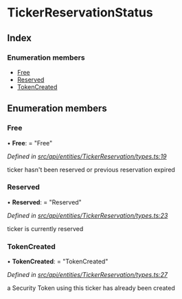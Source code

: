 # TickerReservationStatus

## Index

### Enumeration members

* [Free](tickerreservationstatus.md#free)
* [Reserved](tickerreservationstatus.md#reserved)
* [TokenCreated](tickerreservationstatus.md#tokencreated)

## Enumeration members

### Free

• **Free**: = "Free"

_Defined in_ [_src/api/entities/TickerReservation/types.ts:19_](https://github.com/PolymathNetwork/polymesh-sdk/blob/da32f46a/src/api/entities/TickerReservation/types.ts#L19)

ticker hasn't been reserved or previous reservation expired

### Reserved

• **Reserved**: = "Reserved"

_Defined in_ [_src/api/entities/TickerReservation/types.ts:23_](https://github.com/PolymathNetwork/polymesh-sdk/blob/da32f46a/src/api/entities/TickerReservation/types.ts#L23)

ticker is currently reserved

### TokenCreated

• **TokenCreated**: = "TokenCreated"

_Defined in_ [_src/api/entities/TickerReservation/types.ts:27_](https://github.com/PolymathNetwork/polymesh-sdk/blob/da32f46a/src/api/entities/TickerReservation/types.ts#L27)

a Security Token using this ticker has already been created

